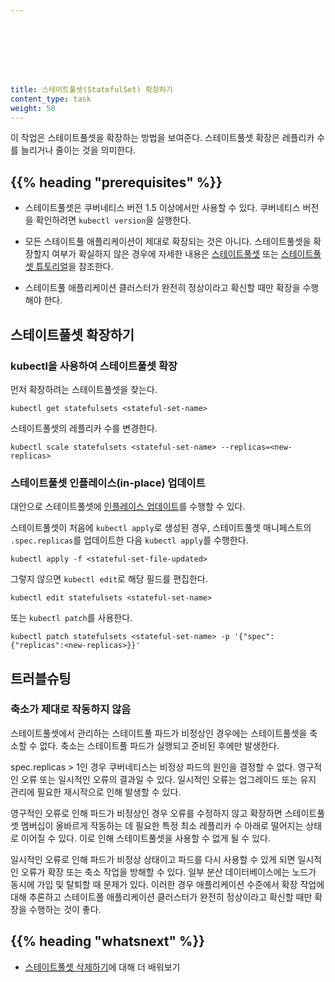 ```yaml
---








title: 스테이트풀셋(StatefulSet) 확장하기
content_type: task
weight: 50
---
```


<!-- overview -->
이 작업은 스테이트풀셋을 확장하는 방법을 보여준다. 스테이트풀셋 확장은 레플리카 수를 늘리거나 줄이는 것을 의미한다.


## {{% heading "prerequisites" %}}


* 스테이트풀셋은 쿠버네티스 버전 1.5 이상에서만 사용할 수 있다.
   쿠버네티스 버전을 확인하려면 `kubectl version`을 실행한다.

* 모든 스테이트풀 애플리케이션이 제대로 확장되는 것은 아니다. 스테이트풀셋을 확장할지 여부가 확실하지 않은 경우에 자세한 내용은 [스테이트풀셋](/ko/docs/concepts/workloads/controllers/statefulset/) 또는 [스테이트풀셋 튜토리얼](/ko/docs/tutorials/stateful-application/basic-stateful-set/)을 참조한다.

* 스테이트풀 애플리케이션 클러스터가 완전히 정상이라고 확신할 때만 
  확장을 수행해야 한다.



<!-- steps -->

## 스테이트풀셋 확장하기

### kubectl을 사용하여 스테이트풀셋 확장

먼저 확장하려는 스테이트풀셋을 찾는다.

```shell
kubectl get statefulsets <stateful-set-name>
```

스테이트풀셋의 레플리카 수를 변경한다.

```shell
kubectl scale statefulsets <stateful-set-name> --replicas=<new-replicas>
```

### 스테이트풀셋 인플레이스(in-place) 업데이트

대안으로 스테이트풀셋에 [인플레이스 업데이트](/ko/docs/concepts/cluster-administration/manage-deployment/#in-place-updates-of-resources)를 수행할 수 있다.

스테이트풀셋이 처음에 `kubectl apply`로 생성된 경우,
스테이트풀셋 매니페스트의 `.spec.replicas`를 업데이트한 다음 `kubectl apply`를 수행한다.

```shell
kubectl apply -f <stateful-set-file-updated>
```

그렇지 않으면 `kubectl edit`로 해당 필드를 편집한다.

```shell
kubectl edit statefulsets <stateful-set-name>
```

또는 `kubectl patch`를 사용한다.

```shell
kubectl patch statefulsets <stateful-set-name> -p '{"spec":{"replicas":<new-replicas>}}'
```

## 트러블슈팅

### 축소가 제대로 작동하지 않음

스테이트풀셋에서 관리하는 스테이트풀 파드가 비정상인 경우에는 스테이트풀셋을 축소할 수 없다. 축소는 
스테이트풀 파드가 실행되고 준비된 후에만 발생한다.

spec.replicas > 1인 경우 쿠버네티스는 비정상 파드의 원인을 결정할 수 없다. 영구적인 오류 또는 일시적인 오류의 결과일 수 있다. 일시적인 오류는 업그레이드 또는 유지 관리에 필요한 재시작으로 인해 발생할 수 있다.

영구적인 오류로 인해 파드가 비정상인 경우 
오류를 수정하지 않고 확장하면 스테이트풀셋 멤버십이 올바르게 작동하는 데 필요한 
특정 최소 레플리카 수 아래로 떨어지는 상태로 이어질 수 있다. 
이로 인해 스테이트풀셋을 사용할 수 없게 될 수 있다.

일시적인 오류로 인해 파드가 비정상 상태이고 파드를 다시 사용할 수 있게 되면 
일시적인 오류가 확장 또는 축소 작업을 방해할 수 있다. 일부 분산 
데이터베이스에는 노드가 동시에 가입 및 탈퇴할 때 문제가 있다. 이러한 경우 
애플리케이션 수준에서 확장 작업에 대해 추론하고 스테이트풀 애플리케이션 클러스터가 
완전히 정상이라고 확신할 때만 확장을 수행하는 것이 좋다.



## {{% heading "whatsnext" %}}


* [스테이트풀셋 삭제하기](/ko/docs/tasks/run-application/delete-stateful-set/)에 대해 더 배워보기


